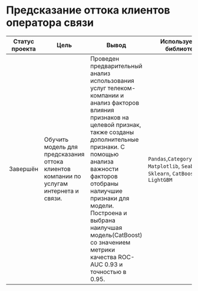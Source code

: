 # Предсказание оттока клиентов оператора связи

Статус проекта | Цель | Вывод | Используемые библиотеки
------------- |---------------- | ---------------- | -----------------------
Завершён | Обучить модель для предсказания оттока клиентов компании по услугам интернета и связи. | Проведен предварительный анализ использования услуг телеком-компании и анализ факторов влияния признаков на целевой признак, также созданы дополнительные признаки. С помощью анализа важности факторов отобраны налиучшие признаки для модели. Построена и выбрана наилучшая модель(CatBoost) со значением метрики качества ROC-AUC 0.93 и точностью в 0.95. | `Pandas`,`СategoryEncoders`, `Matplotlib`, `Seaborn`, `Sklearn`, `CatBoost`, `LightGBM`
